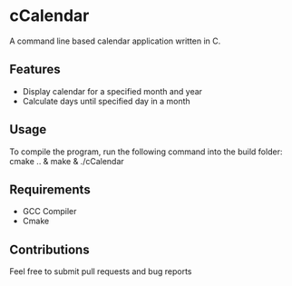 # cCalendar
A command line based calendar application written in C.

## Features
- Display calendar for a specified month and year
- Calculate days until specified day in a month

## Usage
To compile the program, run the following command into the build folder:
	cmake .. & make & ./cCalendar

## Requirements
- GCC Compiler
- Cmake

## Contributions
Feel free to submit pull requests and bug reports
